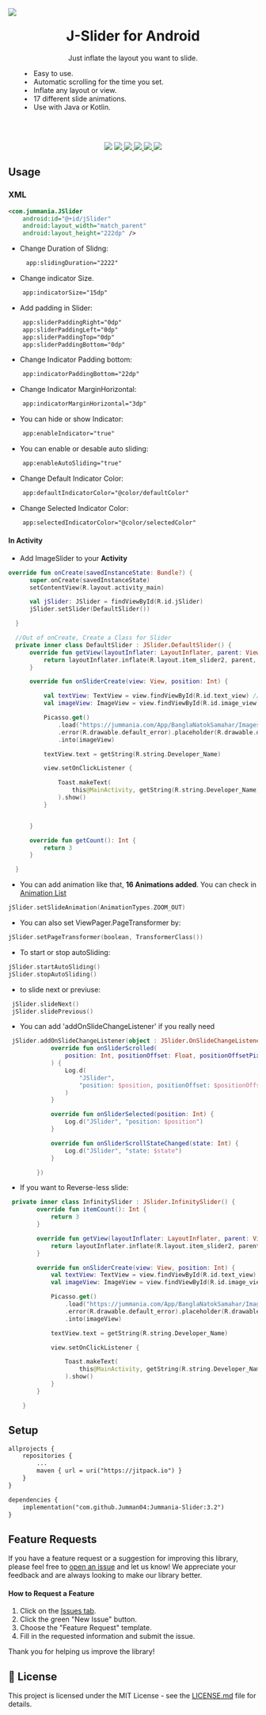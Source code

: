 
<a href="https://github.com/Jumman04/Jummania-Slider">  
<img align="left" src="https://github-production-user-asset-6210df.s3.amazonaws.com/113237846/282801213-6919ff05-9a68-497f-b9e6-ae937ed55e09.gif"/>  
</a>  

<h1 align="center">J-Slider for Android</h1>  
<p align="center">Just inflate the layout you want to slide.</p>  
&nbsp; &nbsp; &nbsp; &nbsp; &#8226; &nbsp; Easy to use. <br>
&nbsp; &nbsp; &nbsp; &nbsp; &#8226; &nbsp; Automatic scrolling for the time you set. <br>
&nbsp; &nbsp; &nbsp; &nbsp; &#8226; &nbsp; Inflate any layout or view.<br>
&nbsp; &nbsp; &nbsp; &nbsp; &#8226; &nbsp; 17 different slide animations.<br>
&nbsp; &nbsp; &nbsp; &nbsp; &#8226; &nbsp; Use with Java or Kotlin.</p>
</br>

<p align="center"><br>
	<img src="https://img.shields.io/badge/API-17%2B-brightgreen.svg?style=flat"/>
	 <a href="https://jitpack.io/#Jumman04/Jummania-Slider">
    <img src="https://jitpack.io/v/Jumman04/Jummania-Slider.svg"/> </a>
  </a>
  <a href="https://github.com/Jumman04/Jummania-Slider/issues">
    <img src="https://img.shields.io/github/issues/Jumman04/Jummania-Slider"/>
  </a>
  <a href="https://github.com/Jumman04/Jummania-Slider/network/members">
    <img src="https://img.shields.io/github/forks/Jumman04/Jummania-Slider"/>
  </a>
  <a href="https://github.com/Jumman04/Jummania-Slider/stargazers">
    <img src="https://img.shields.io/github/stars/Jumman04/Jummania-Slider"/>
  </a>
    <a href="https://github.com/Jumman04/Jummania-Slider/LICENSE">
    <img src="https://img.shields.io/github/license/Jumman04/Jummania-Slider"/>
  </a>
</p>

## Usage

### XML
```xml
<com.jummania.JSlider
    android:id="@+id/jSlider"
    android:layout_width="match_parent"
    android:layout_height="222dp" />
```

-   Change Duration of Slidng:
```xml  
     app:slidingDuration="2222"
```  
-   Change indicator Size.
```xml  
    app:indicatorSize="15dp"
```  
-   Add padding in Slider: 
```xml  
    app:sliderPaddingRight="0dp"
    app:sliderPaddingLeft="0dp"
    app:sliderPaddingTop="0dp"
    app:sliderPaddingBottom="0dp"
```
-   Change Indicator Padding bottom:
```xml  
    app:indicatorPaddingBottom="22dp"
```
-   Change Indicator MarginHorizontal:
```xml  
    app:indicatorMarginHorizontal="3dp"
```  
-   You can hide or show Indicator: 
```xml  
    app:enableIndicator="true"
```

-   You can enable or desable auto sliding: 
```xml  
    app:enableAutoSliding="true"
```  
-   Change Default Indicator Color: 
```xml  
    app:defaultIndicatorColor="@color/defaultColor"
```
-   Change Selected Indicator Color: 
```xml  
    app:selectedIndicatorColor="@color/selectedColor"
```

#### In Activity
-   Add ImageSlider to your **Activity**
  ```kt
override fun onCreate(savedInstanceState: Bundle?) {
        super.onCreate(savedInstanceState)
        setContentView(R.layout.activity_main)

        val jSlider: JSlider = findViewById(R.id.jSlider)
        jSlider.setSlider(DefaultSlider())

    }

    //Out of onCreate, Create a Class for Slider
    private inner class DefaultSlider : JSlider.DefaultSlider() {
        override fun getView(layoutInflater: LayoutInflater, parent: ViewGroup): View {
            return layoutInflater.inflate(R.layout.item_slider2, parent, false) //Inflate you layout
        }

        override fun onSliderCreate(view: View, position: Int) {

            val textView: TextView = view.findViewById(R.id.text_view) //find your child
            val imageView: ImageView = view.findViewById(R.id.image_view)

            Picasso.get()
                .load("https://jummania.com/App/BanglaNatokSamahar/Images/Cover%20Photo.jpg")
                .error(R.drawable.default_error).placeholder(R.drawable.default_loading)
                .into(imageView)

            textView.text = getString(R.string.Developer_Name)

            view.setOnClickListener {

                Toast.makeText(
                    this@MainActivity, getString(R.string.Developer_Name), Toast.LENGTH_SHORT
                ).show()
            }


        }

        override fun getCount(): Int {
            return 3
        }

    }
```
-   You can add animation like that, <b>16 Animations added</b>. You can check in <a href="https://github.com/Jumman04/Jummania-Slider/blob/master/J-Slider/src/main/java/com/jummania/j_slider/animations/AnimationTypes.kt"> Animation List </a>
```kt  
jSlider.setSlideAnimation(AnimationTypes.ZOOM_OUT)
```
-   You can also set ViewPager.PageTransformer by:
```kt  
jSlider.setPageTransformer(boolean, TransformerClass())
```
-   To start or stop autoSliding:
```kt  
jSlider.startAutoSliding()
jSlider.stopAutoSliding()
```
-   to slide next or previuse:
```kt  
 jSlider.slideNext()
 jSlider.slidePrevious()
```

-   You can add 'addOnSlideChangeListener' if you really need
```kt  
 jSlider.addOnSlideChangeListener(object : JSlider.OnSlideChangeListener {
            override fun onSliderScrolled(
                position: Int, positionOffset: Float, positionOffsetPixels: Int
            ) {
                Log.d(
                    "JSlider",
                    "position: $position, positionOffset: $positionOffset, positionOffsetPixels: $positionOffsetPixels"
                )
            }

            override fun onSliderSelected(position: Int) {
                Log.d("JSlider", "position: $position")
            }

            override fun onSliderScrollStateChanged(state: Int) {
                Log.d("JSlider", "state: $state")
            }

        })
```

-   If you want to Reverse-less slide:
```kt  
 private inner class InfinitySlider : JSlider.InfinitySlider() {
        override fun itemCount(): Int {
            return 3
        }

        override fun getView(layoutInflater: LayoutInflater, parent: ViewGroup): View {
            return layoutInflater.inflate(R.layout.item_slider2, parent, false) //Inflate you layout
        }

        override fun onSliderCreate(view: View, position: Int) {
            val textView: TextView = view.findViewById(R.id.text_view) //find your child
            val imageView: ImageView = view.findViewById(R.id.image_view)

            Picasso.get()
                .load("https://jummania.com/App/BanglaNatokSamahar/Images/Cover%20Photo.jpg")
                .error(R.drawable.default_error).placeholder(R.drawable.default_loading)
                .into(imageView)

            textView.text = getString(R.string.Developer_Name)

            view.setOnClickListener {

                Toast.makeText(
                    this@MainActivity, getString(R.string.Developer_Name), Toast.LENGTH_SHORT
                ).show()
            }
        }

    }
```

## Setup

```xml  ##
allprojects {
	repositories {
		...
		maven { url = uri("https://jitpack.io") }
	}
}
```
```xml
dependencies {
	implementation("com.github.Jumman04:Jummania-Slider:3.2")
}
```

## Feature Requests

If you have a feature request or a suggestion for improving this library, please feel free to [open an issue](https://github.com/Jumman04/Jummania-Slider/issues/new) and let us know! We appreciate your feedback and are always looking to make our library better.

#### How to Request a Feature

1. Click on the [Issues tab](https://github.com/Jumman04/Jummania-Slider/issues).
2. Click the green "New Issue" button.
3. Choose the "Feature Request" template.
4. Fill in the requested information and submit the issue.

Thank you for helping us improve the library!


## 📄 License
This project is licensed under the MIT License - see the [LICENSE.md](https://github.com/Jumman04/Jummania-Slider/blob/master/LICENSE.md) file for details.
